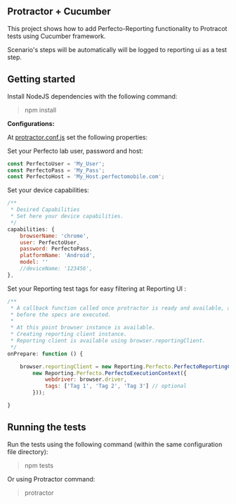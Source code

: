 ## Protractor + Cucumber

This project shows how to add Perfecto-Reporting functionality to Protracot tests using Cucumber framework.<br/>

Scenario's steps will be automatically will be logged to reporting ui as a test step.

## Getting started

Install NodeJS dependencies with the following command: <br/>
> npm install

**Configurations:**

At [protractor.conf.js](protractor.conf.js) set the following properties: 

Set your Perfecto lab user, password and host:
```JavaScript
const PerfectoUser = 'My_User';
const PerfectoPass = 'My_Pass';
const PerfectoHost = 'My_Host.perfectomobile.com';
```

Set your device capabilities:
```JavaScript
/**
 * Desired Capabilities
 * Set here your device capabilities.
 */
capabilities: {
    browserName: 'chrome',
    user: PerfectoUser,
    password: PerfectoPass,
    platformName: 'Android',
    model: ''
    //deviceName: '123456',
},
```

Set your Reporting test tags for easy filtering at Reporting UI :
```JavaScript
/**
 * A callback function called once protractor is ready and available, and
 * before the specs are executed.
 *
 * At this point browser instance is available.
 * Creating reporting client instance.
 * Reporting client is available using browser.reportingClient.
 */
onPrepare: function () {

    browser.reportingClient = new Reporting.Perfecto.PerfectoReportingClient(
        new Reporting.Perfecto.PerfectoExecutionContext({
            webdriver: browser.driver,
            tags: ['Tag 1', 'Tag 2', 'Tag 3'] // optional
        }));

}
```

## Running the tests

Run the tests using the following command (within the same configuration file directory): 
> npm tests

Or using Protractor command:
> protractor
